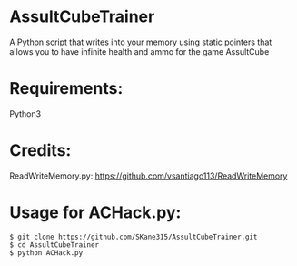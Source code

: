 # AssultCubeTrainer
A Python script that writes into your memory using static pointers that allows you to have infinite health and ammo for the game AssultCube 

# Requirements:
Python3

# Credits:
ReadWriteMemory.py: https://github.com/vsantiago113/ReadWriteMemory

# Usage for ACHack.py:
```
$ git clone https://github.com/SKane315/AssultCubeTrainer.git
$ cd AssultCubeTrainer
$ python ACHack.py
```